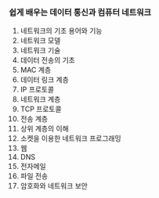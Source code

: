 ### 쉽게 배우는 데이터 통신과 컴퓨터 네트워크

1. 네트워크의 기초 용어와 기능          
2. 네트워크 모델          
3. 네트워크 기술         
4. 데이터 전송의 기초          
5. MAC 계층         
6. 데이터 링크 계층          
7. IP 프로토콜         
8. 네트워크 계층          
9. TCP 프로토콜         
10. 전송 계층        
11. 상위 계층의 이해           
12. 소켓을 이용한 네트워크 프로그래밍                 
13. 웹                     
14. DNS          
15. 전자메일          
16. 파일 전송         
17. 암호화와 네트워크 보안        
